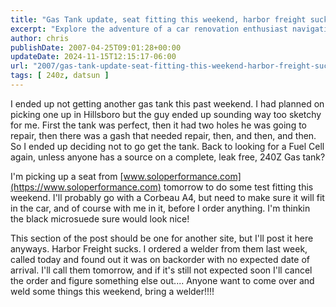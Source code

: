 ```yaml
---
title: "Gas Tank update, seat fitting this weekend, harbor freight sucks"
excerpt: "Explore the adventure of a car renovation enthusiast navigating sketchy gas tank deals, fitting a new car seat, and dealing with unforeseen product ba..."
author: chris
publishDate: 2007-04-25T09:01:28+00:00
updateDate: 2024-11-15T12:15:17-06:00
url: "2007/gas-tank-update-seat-fitting-this-weekend-harbor-freight-sucks"
tags: [ 240z, datsun ]
---
```


I ended up not getting another gas tank this past weekend. I had planned on picking one up in Hillsboro but the guy ended up sounding way too sketchy for me. First the tank was perfect, then it had two holes he was going to repair, then there was a gash that needed repair, then, and then, and then. So I ended up deciding not to go get the tank. Back to looking for a Fuel Cell again, unless anyone has a source on a complete, leak free, 240Z Gas tank?

I'm picking up a seat from [www.soloperformance.com](https://www.soloperformance.com) tomorrow to do some test fitting this weekend. I'll probably go with a Corbeau A4, but need to make sure it will fit in the car, and of course with me in it, before I order anything. I'm thinkin the black microsuede sure would look nice!

This section of the post should be one for another site, but I'll post it here anyways. Harbor Freight sucks. I ordered a welder from them last week, called today and found out it was on backorder with no expected date of arrival. I'll call them tomorrow, and if it's still not expected soon I'll cancel the order and figure something else out.... Anyone want to come over and weld some things this weekend, bring a welder!!!!

